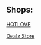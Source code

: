 ## Shops:

[HOTLOVE](https://www.amazon.com/s/ref=sr_pg_2?me=A1DQVFCP9R9NPH&rh=i%3Amerchant-items&page=2&ie=UTF8&qid=1481624483)

[Dealz Store](https://www.amazon.com/s?marketplaceID=ATVPDKIKX0DER&me=A19GJQAKBGLP50&merchant=A19GJQAKBGLP50&redirect=true)

